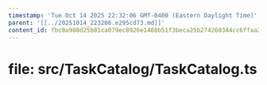```yaml
---
timestamp: 'Tue Oct 14 2025 22:32:06 GMT-0400 (Eastern Daylight Time)'
parent: '[[../20251014_223206.e295cd73.md]]'
content_id: fbc0a988d25b81ca079ec8926e1408b51f3beca25b274260344cc6ffaa29ba7d
---
```


# file: src/TaskCatalog/TaskCatalog.ts
